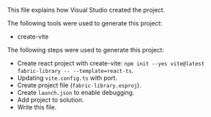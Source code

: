 This file explains how Visual Studio created the project.

The following tools were used to generate this project:
- create-vite

The following steps were used to generate this project:
- Create react project with create-vite: `npm init --yes vite@latest fabric-library -- --template=react-ts`.
- Updating `vite.config.ts` with port.
- Create project file (`fabric-library.esproj`).
- Create `launch.json` to enable debugging.
- Add project to solution.
- Write this file.

